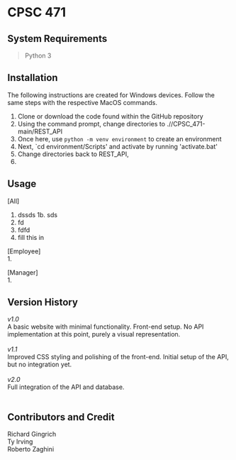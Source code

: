# CPSC 471

## System Requirements
> Python 3</br>

## Installation
The following instructions are created for Windows devices. Follow the same steps with the respective MacOS commands.
1. Clone or download the code found within the GitHub repository </br>
2. Using the command prompt, change directories to .//CPSC_471-main/REST_API
3. Once here, use `python -m venv environment` to create an environment
4. Next, `cd environment/Scripts' and activate by running 'activate.bat'
5. Change directories back to REST_API, 
6. 

## Usage
\[All\] </br>

1.  dssds
  1b.  sds
2. fd
3.  fdfd
4.  fill this in

\[Employee\] </br>
1.

\[Manager\] </br>
1.

## Version History
*v1.0* <br/>
A basic website with minimal functionality. Front-end setup. No API implementation at this point, purely a visual representation.</br>
</br>
*v1.1* </br>
Improved CSS styling and polishing of the front-end. Initial setup of the API, but no integration yet.</br>
</br>
*v2.0* </br>
Full integration of the API and database.</br>
</br>


## Contributors and Credit
Richard Gingrich </br>
Ty Irving </br>
Roberto Zaghini </br>
